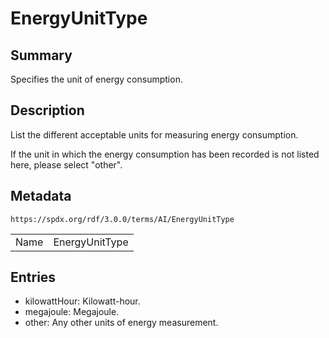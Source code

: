 <!-- Automatically generated by spec-parser v2.3.0 on 2024-07-09T17:43:37.025898+00:00 -->
<!-- SPDX-License-Identifier: Community-Spec-1.0 -->

# EnergyUnitType

## Summary

Specifies the unit of energy consumption.


## Description

List the different acceptable units for measuring energy consumption.

If the unit in which the energy consumption has been recorded
is not listed here, please select "other".


## Metadata

`https://spdx.org/rdf/3.0.0/terms/AI/EnergyUnitType`


| | |
|---|---|
| Name | EnergyUnitType |




## Entries

- kilowattHour: Kilowatt-hour.
- megajoule: Megajoule.
- other: Any other units of energy measurement.

